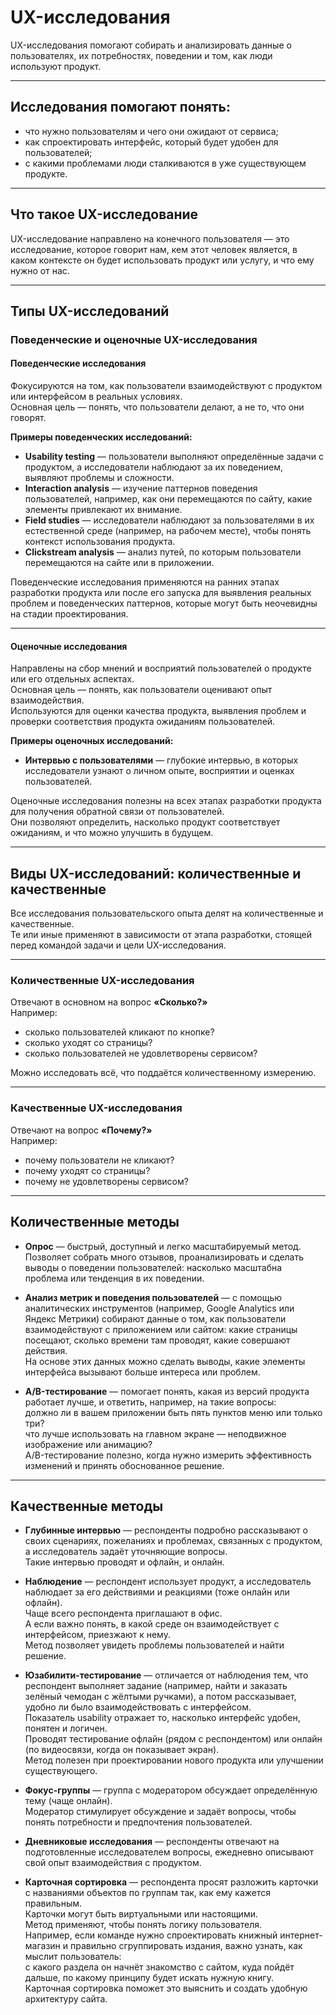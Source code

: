 # UX-исследования

UX-исследования помогают собирать и анализировать данные о пользователях, их потребностях, поведении и том, как люди используют продукт.

---

## Исследования помогают понять:
- что нужно пользователям и чего они ожидают от сервиса;
- как спроектировать интерфейс, который будет удобен для пользователей;
- с какими проблемами люди сталкиваются в уже существующем продукте.

---

## Что такое UX-исследование

UX-исследование направлено на конечного пользователя — это исследование, которое говорит нам, кем этот человек является, в каком контексте он будет использовать продукт или услугу, и что ему нужно от нас.

---

## Типы UX-исследований

### Поведенческие и оценочные UX-исследования

#### Поведенческие исследования

Фокусируются на том, как пользователи взаимодействуют с продуктом или интерфейсом в реальных условиях.  
Основная цель — понять, что пользователи делают, а не то, что они говорят.

**Примеры поведенческих исследований:**
- **Usability testing** — пользователи выполняют определённые задачи с продуктом, а исследователи наблюдают за их поведением, выявляют проблемы и сложности.
- **Interaction analysis** — изучение паттернов поведения пользователей, например, как они перемещаются по сайту, какие элементы привлекают их внимание.
- **Field studies** — исследователи наблюдают за пользователями в их естественной среде (например, на рабочем месте), чтобы понять контекст использования продукта.
- **Clickstream analysis** — анализ путей, по которым пользователи перемещаются на сайте или в приложении.

Поведенческие исследования применяются на ранних этапах разработки продукта или после его запуска для выявления реальных проблем и поведенческих паттернов, которые могут быть неочевидны на стадии проектирования.

---

#### Оценочные исследования

Направлены на сбор мнений и восприятий пользователей о продукте или его отдельных аспектах.  
Основная цель — понять, как пользователи оценивают опыт взаимодействия.  
Используются для оценки качества продукта, выявления проблем и проверки соответствия продукта ожиданиям пользователей.

**Примеры оценочных исследований:**
- **Интервью с пользователями** — глубокие интервью, в которых исследователи узнают о личном опыте, восприятии и оценках пользователей.

Оценочные исследования полезны на всех этапах разработки продукта для получения обратной связи от пользователей.  
Они позволяют определить, насколько продукт соответствует ожиданиям, и что можно улучшить в будущем.

---

## Виды UX-исследований: количественные и качественные

Все исследования пользовательского опыта делят на количественные и качественные.  
Те или иные применяют в зависимости от этапа разработки, стоящей перед командой задачи и цели UX-исследования.

---

### Количественные UX-исследования

Отвечают в основном на вопрос **«Сколько?»**  
Например:
- сколько пользователей кликают по кнопке?
- сколько уходят со страницы?
- сколько пользователей не удовлетворены сервисом?

Можно исследовать всё, что поддаётся количественному измерению.

---

### Качественные UX-исследования

Отвечают на вопрос **«Почему?»**  
Например:
- почему пользователи не кликают?
- почему уходят со страницы?
- почему не удовлетворены сервисом?

---

## Количественные методы

- **Опрос** — быстрый, доступный и легко масштабируемый метод.  
  Позволяет собрать много отзывов, проанализировать и сделать выводы о поведении пользователей: насколько масштабна проблема или тенденция в их поведении.

- **Анализ метрик и поведения пользователей** — с помощью аналитических инструментов (например, Google Analytics или Яндекс Метрики) собирают данные о том, как пользователи взаимодействуют с приложением или сайтом: какие страницы посещают, сколько времени там проводят, какие совершают действия.  
  На основе этих данных можно сделать выводы, какие элементы интерфейса вызывают больше интереса или проблем.

- **A/B-тестирование** — помогает понять, какая из версий продукта работает лучше, и ответить, например, на такие вопросы:  
  должно ли в вашем приложении быть пять пунктов меню или только три?  
  что лучше использовать на главном экране — неподвижное изображение или анимацию?  
  A/B-тестирование полезно, когда нужно измерить эффективность изменений и принять обоснованное решение.

---

## Качественные методы

- **Глубинные интервью** — респонденты подробно рассказывают о своих сценариях, пожеланиях и проблемах, связанных с продуктом, а исследователь задаёт уточняющие вопросы.  
  Такие интервью проводят и офлайн, и онлайн.

- **Наблюдение** — респондент использует продукт, а исследователь наблюдает за его действиями и реакциями (тоже онлайн или офлайн).  
  Чаще всего респондента приглашают в офис.  
  А если важно понять, в какой среде он взаимодействует с интерфейсом, приезжают к нему.  
  Метод позволяет увидеть проблемы пользователей и найти решение.

- **Юзабилити-тестирование** — отличается от наблюдения тем, что респондент выполняет задание (например, найти и заказать зелёный чемодан с жёлтыми ручками), а потом рассказывает, удобно ли было взаимодействовать с интерфейсом.  
  Показатель usability отражает то, насколько интерфейс удобен, понятен и логичен.  
  Проводят тестирование офлайн (рядом с респондентом) или онлайн (по видеосвязи, когда он показывает экран).  
  Метод полезен при проектировании нового продукта или улучшении существующего.

- **Фокус-группы** — группа с модератором обсуждает определённую тему (чаще онлайн).  
  Модератор стимулирует обсуждение и задаёт вопросы, чтобы понять потребности и предпочтения пользователей.

- **Дневниковые исследования** — респонденты отвечают на подготовленные исследователем вопросы, ежедневно описывают свой опыт взаимодействия с продуктом.

- **Карточная сортировка** — респондента просят разложить карточки с названиями объектов по группам так, как ему кажется правильным.  
  Карточки могут быть виртуальными или настоящими.  
  Метод применяют, чтобы понять логику пользователя.  
  Например, если команде нужно спроектировать книжный интернет-магазин и правильно сгруппировать издания, важно узнать, как мыслит пользователь:  
  с какого раздела он начнёт знакомство с сайтом, куда пойдёт дальше, по какому принципу будет искать нужную книгу.  
  Карточная сортировка поможет это выяснить и создать удобную архитектуру сайта.

